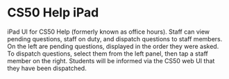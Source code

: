 CS50 Help iPad
==============

iPad UI for CS50 Help (formerly known as office hours). Staff can view pending questions, staff on duty, and dispatch
questions to staff members. On the left are pending questions, displayed in the order they were asked. To dispatch
questions, select them from the left panel, then tap a staff member on the right. Students will be informed via the CS50
web UI that they have been dispatched.

